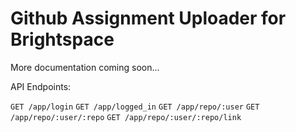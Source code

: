 # Github Assignment Uploader for Brightspace

More documentation coming soon...

API Endpoints:

`GET /app/login`
`GET /app/logged_in`
`GET /app/repo/:user`
`GET /app/repo/:user/:repo`
`GET /app/repo/:user/:repo/link`
